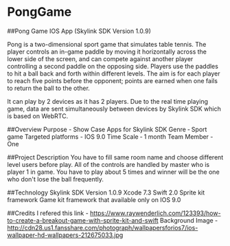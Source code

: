 # PongGame

##Pong Game IOS App (Skylink SDK Version 1.0.9)

Pong is a two-dimensional sport game that simulates table tennis. The player controls an in-game paddle by moving it horizontally across the lower side of the screen, and can compete against another player controlling a second paddle on the opposing side. Players use the paddles to hit a ball back and forth within different levels. The aim is for each player to reach five points before the opponent; points are earned when one fails to return the ball to the other.

It can play by 2 devices as it has 2 players. Due to the real time playing game, data are sent simultaneously between devices by Skylink SDK which is based on WebRTC.

##Overview
Purpose - Show Case Apps for Skylink SDK
Genre  ‐  Sport game
Targeted platforms - IOS 9.0
Time Scale ‐ 1 month
Team Member - One

##Project Description
You have to fill same room name and choose different level users before play. All of the controls are handled by master who is player 1 in game.
You have to play about 5 times and winner will be the one who don't lose the ball frequently.

##Technology
Skylink SDK Version 1.0.9
Xcode 7.3
Swift 2.0
Sprite kit framework
Game kit framework that available only on IOS 9.0

##Credits
I refered this link -
https://www.raywenderlich.com/123393/how-to-create-a-breakout-game-with-sprite-kit-and-swift
Background Image -
http://cdn28.us1.fansshare.com/photograph/wallpapersforios7/ios-wallpaper-hd-wallpapers-212675033.jpg
